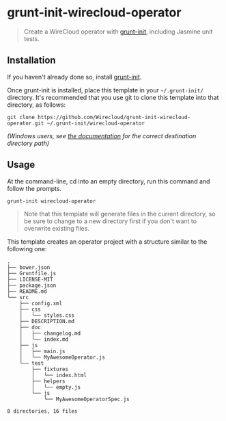 # grunt-init-wirecloud-operator

> Create a WireCloud operator with [grunt-init], including Jasmine unit tests.

[grunt-init]: http://gruntjs.com/project-scaffolding

## Installation

If you haven't already done so, install [grunt-init][].

Once grunt-init is installed, place this template in your `~/.grunt-init/` directory. It's recommended that you use git to clone this template into that directory, as follows:

```
git clone https://github.com/Wirecloud/grunt-init-wirecloud-operator.git ~/.grunt-init/wirecloud-operator
```

_(Windows users, see [the documentation][grunt-init] for the correct destination directory path)_

## Usage

At the command-line, cd into an empty directory, run this command and follow the prompts.

```
grunt-init wirecloud-operator
```

> Note that this template will generate files in the current directory, so be sure to change to a new directory first if you don't want to overwrite existing files.

This template creates an operator project with a structure similar to the following one:

```
.
├── bower.json
├── Gruntfile.js
├── LICENSE-MIT
├── package.json
├── README.md
└── src
    ├── config.xml
    ├── css
    │   └── styles.css
    ├── DESCRIPTION.md
    ├── doc
    │   ├── changelog.md
    │   └── index.md
    ├── js
    │   ├── main.js
    │   └── MyAwesomeOperator.js
    └── test
        ├── fixtures
        │   └── index.html
        ├── helpers
        │   └── empty.js
        └── js
            └── MyAwesomeOperatorSpec.js

8 directories, 16 files
```

